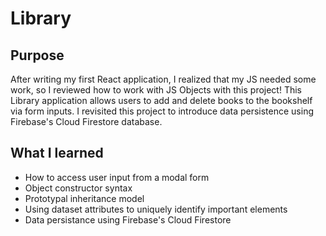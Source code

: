 # Library
## Purpose
After writing my first React application, I realized that my JS needed some work, so I reviewed how to work with JS Objects with this project! This Library application allows users to add and delete books to the bookshelf via form inputs. I revisited this project to introduce data persistence using Firebase's Cloud Firestore database. 
## What I learned
- How to access user input from a modal form
- Object constructor syntax
- Prototypal inheritance model 
- Using dataset attributes to uniquely identify important elements
- Data persistance using Firebase's Cloud Firestore
